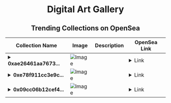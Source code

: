 <div align="center">

# Digital Art Gallery

## Trending Collections on OpenSea

| Collection Name                       | Image                                                                                     | Description                       | OpenSea Link                                                                                          |
|---------------------------------------|-------------------------------------------------------------------------------------------|-----------------------------------|--------------------------------------------------------------------------------------------------------|
| **<details><summary>0xae26461aa7673...</summary>0xae26461aa76732de5fe454ef311dc04d40ffc1cd</details>** | ![Image](https://i.seadn.io/s/raw/files/662371d5e0a8665a35b37f8206b4c8fe.jpg?w=500&auto=format?w=200&auto=format) |  | <details><summary>Link</summary>[0xae26461aa76732de5fe454ef311dc04d40ffc1cd](https://opensea.io/collection/0xae26461aa76732de5fe454ef311dc04d40ffc1cd)</details> |
| **<details><summary>0xe78f911cc3e9c...</summary>0xe78f911cc3e9cfed8b0ba2f5f89aef0fac424079</details>** | ![Image](https://i.seadn.io/s/raw/files/662371d5e0a8665a35b37f8206b4c8fe.jpg?w=500&auto=format?w=200&auto=format) |  | <details><summary>Link</summary>[0xe78f911cc3e9cfed8b0ba2f5f89aef0fac424079](https://opensea.io/collection/0xe78f911cc3e9cfed8b0ba2f5f89aef0fac424079)</details> |
| **<details><summary>0x09cc06b12cef4...</summary>0x09cc06b12cef4baf53370c1e7625e961386b32a6</details>** | ![Image](https://i.seadn.io/s/raw/files/662371d5e0a8665a35b37f8206b4c8fe.jpg?w=500&auto=format?w=200&auto=format) |  | <details><summary>Link</summary>[0x09cc06b12cef4baf53370c1e7625e961386b32a6](https://opensea.io/collection/0x09cc06b12cef4baf53370c1e7625e961386b32a6)</details> |

</div>